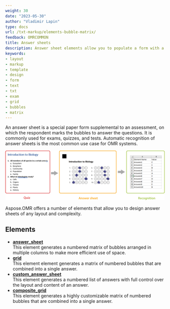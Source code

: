 ```yaml
---
weight: 30
date: "2023-05-30"
author: "Vladimir Lapin"
type: docs
url: /txt-markup/elements-bubble-matrix/
feedback: OMRCOMMON
title: Answer sheets
description: Answer sheet elements allow you to populate a form with a grid of bubbles representing answers to an exam, test, or assessment.
keywords:
- layout
- markup
- template
- design
- form
- text
- txt
- exam
- grid
- bubbles
- matrix
---
```


An answer sheet is a special paper form supplemental to an assessment, on which the respondent marks the bubbles to answer the questions. It is commonly used for exams, quizzes, and tests. Automatic recognition of answer sheets is the most common use case for OMR systems.

![Filled answer sheet](answer-sheets.png)

Aspose.OMR offers a number of elements that allow you to design answer sheets of any layout and complexity.

## Elements

- [**answer_sheet**](/omr/txt-markup/answer_sheet/)  
  This element generates a numbered matrix of bubbles arranged in multiple columns to make more efficient use of space.
- [**grid**](/omr/txt-markup/grid/)  
  This element element generates a matrix of numbered bubbles that are combined into a single answer.
- [**custom_answer_sheet**](/omr/txt-markup/custom_answer_sheet/)  
  This element generates a numbered list of answers with full control over the layout and content of an answer.
- [**composite_grid**](/omr/txt-markup/composite_grid/)  
  This element generates a highly customizable matrix of numbered bubbles that are combined into a single answer.
